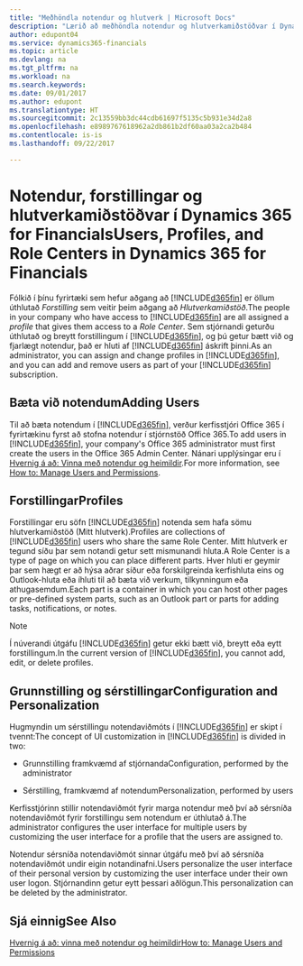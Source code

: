 ```yaml
---
title: "Meðhöndla notendur og hlutverk | Microsoft Docs"
description: "Lærið að meðhöndla notendur og hlutverkamiðstöðvar í Dynamics 365 for Financials"
author: edupont04
ms.service: dynamics365-financials
ms.topic: article
ms.devlang: na
ms.tgt_pltfrm: na
ms.workload: na
ms.search.keywords: 
ms.date: 09/01/2017
ms.author: edupont
ms.translationtype: HT
ms.sourcegitcommit: 2c13559bb3dc44cdb61697f5135c5b931e34d2a8
ms.openlocfilehash: e8989767618962a2db861b2df60aa03a2ca2b484
ms.contentlocale: is-is
ms.lasthandoff: 09/22/2017

---
```

# <a name="users-profiles-and-role-centers-in-dynamics-365-for-financials"></a><span data-ttu-id="edf9c-103">Notendur, forstillingar og hlutverkamiðstöðvar í Dynamics 365 for Financials</span><span class="sxs-lookup"><span data-stu-id="edf9c-103">Users, Profiles, and Role Centers in Dynamics 365 for Financials</span></span>
<span data-ttu-id="edf9c-104">Fólkið í þínu fyrirtæki sem hefur aðgang að [!INCLUDE[d365fin](includes/d365fin_md.md)] er öllum úthlutað *Forstilling* sem veitir þeim aðgang að *Hlutverkamiðstöð*.</span><span class="sxs-lookup"><span data-stu-id="edf9c-104">The people in your company who have access to [!INCLUDE[d365fin](includes/d365fin_md.md)] are all assigned a *profile* that gives them access to a *Role Center*.</span></span> <span data-ttu-id="edf9c-105">Sem stjórnandi geturðu úthlutað og breytt forstillingum í [!INCLUDE[d365fin](includes/d365fin_md.md)], og þú getur bætt við og fjarlægt notendur, það er hluti af [!INCLUDE[d365fin](includes/d365fin_md.md)] áskrift þinni.</span><span class="sxs-lookup"><span data-stu-id="edf9c-105">As an administrator, you can assign and change profiles in [!INCLUDE[d365fin](includes/d365fin_md.md)], and you can add and remove users as part of your [!INCLUDE[d365fin](includes/d365fin_md.md)] subscription.</span></span>  

## <a name="adding-users"></a><span data-ttu-id="edf9c-106">Bæta við notendum</span><span class="sxs-lookup"><span data-stu-id="edf9c-106">Adding Users</span></span>
<span data-ttu-id="edf9c-107">Til að bæta notendum í [!INCLUDE[d365fin](includes/d365fin_md.md)], verður kerfisstjóri Office 365 í fyrirtækinu fyrst að stofna notendur í stjórnstöð Office 365.</span><span class="sxs-lookup"><span data-stu-id="edf9c-107">To add users in [!INCLUDE[d365fin](includes/d365fin_md.md)], your company's Office 365 administrator must first create the users in the Office 365 Admin Center.</span></span> <span data-ttu-id="edf9c-108">Nánari upplýsingar eru í [Hvernig á að: Vinna með notendur og heimildir](ui-how-users-permissions.md).</span><span class="sxs-lookup"><span data-stu-id="edf9c-108">For more information, see [How to: Manage Users and Permissions](ui-how-users-permissions.md).</span></span>  

## <a name="profiles"></a><span data-ttu-id="edf9c-109">Forstillingar</span><span class="sxs-lookup"><span data-stu-id="edf9c-109">Profiles</span></span>
<span data-ttu-id="edf9c-110">Forstillingar eru söfn [!INCLUDE[d365fin](includes/d365fin_md.md)] notenda sem hafa sömu hlutverkamiðstöð (Mitt hlutverk).</span><span class="sxs-lookup"><span data-stu-id="edf9c-110">Profiles are collections of [!INCLUDE[d365fin](includes/d365fin_md.md)] users who share the same Role Center.</span></span> <span data-ttu-id="edf9c-111">Mitt hlutverk er tegund síðu þar sem notandi getur sett mismunandi hluta.</span><span class="sxs-lookup"><span data-stu-id="edf9c-111">A Role Center is a type of page on which you can place different parts.</span></span> <span data-ttu-id="edf9c-112">Hver hluti er geymir þar sem hægt er að hýsa aðrar síður eða forskilgreinda kerfishluta eins og Outlook-hluta eða íhluti til að bæta við verkum, tilkynningum eða athugasemdum.</span><span class="sxs-lookup"><span data-stu-id="edf9c-112">Each part is a container in which you can host other pages or pre-defined system parts, such as an Outlook part or parts for adding tasks, notifications, or notes.</span></span>  

> [!NOTE]  
>  <span data-ttu-id="edf9c-113">Í núverandi útgáfu [!INCLUDE[d365fin](includes/d365fin_md.md)] getur ekki bætt við, breytt eða eytt forstillingum.</span><span class="sxs-lookup"><span data-stu-id="edf9c-113">In the current version of [!INCLUDE[d365fin](includes/d365fin_md.md)], you cannot add, edit, or delete profiles.</span></span>  

## <a name="configuration-and-personalization"></a><span data-ttu-id="edf9c-114">Grunnstilling og sérstillingar</span><span class="sxs-lookup"><span data-stu-id="edf9c-114">Configuration and Personalization</span></span>
<span data-ttu-id="edf9c-115">Hugmyndin um sérstillingu notendaviðmóts í [!INCLUDE[d365fin](includes/d365fin_md.md)] er skipt í tvennt:</span><span class="sxs-lookup"><span data-stu-id="edf9c-115">The concept of UI customization in [!INCLUDE[d365fin](includes/d365fin_md.md)] is divided in two:</span></span>  

-   <span data-ttu-id="edf9c-116">Grunnstilling framkvæmd af stjórnanda</span><span class="sxs-lookup"><span data-stu-id="edf9c-116">Configuration, performed by the administrator</span></span>  

-   <span data-ttu-id="edf9c-117">Sérstilling, framkvæmd af notendum</span><span class="sxs-lookup"><span data-stu-id="edf9c-117">Personalization, performed by users</span></span>  

<span data-ttu-id="edf9c-118">Kerfisstjórinn stillir notendaviðmót fyrir marga notendur með því að sérsníða notendaviðmót fyrir forstillingu sem notendum er úthlutað á.</span><span class="sxs-lookup"><span data-stu-id="edf9c-118">The administrator configures the user interface for multiple users by customizing the user interface for a profile that the users are assigned to.</span></span>  

<span data-ttu-id="edf9c-119">Notendur sérsníða notendaviðmót sinnar útgáfu með því að sérsníða notendaviðmót undir eigin notandinafni.</span><span class="sxs-lookup"><span data-stu-id="edf9c-119">Users personalize the user interface of their personal version by customizing the user interface under their own user logon.</span></span> <span data-ttu-id="edf9c-120">Stjórnandinn getur eytt þessari aðlögun.</span><span class="sxs-lookup"><span data-stu-id="edf9c-120">This personalization can be deleted by the administrator.</span></span>  

## <a name="see-also"></a><span data-ttu-id="edf9c-121">Sjá einnig</span><span class="sxs-lookup"><span data-stu-id="edf9c-121">See Also</span></span>  
[<span data-ttu-id="edf9c-122">Hvernig á að: vinna með notendur og heimildir</span><span class="sxs-lookup"><span data-stu-id="edf9c-122">How to: Manage Users and Permissions</span></span>](ui-how-users-permissions.md)  
<!-- [Customize the User Interface](../customize-the-user-interface.md)   
 [Security Overview](../Security%20Overview.md)-->

